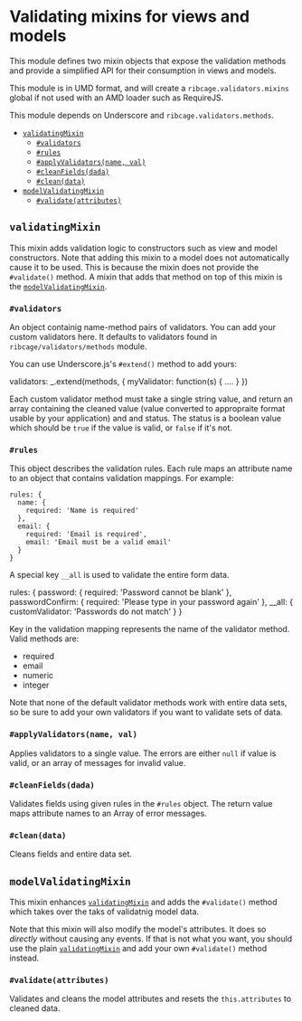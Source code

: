 # <a name="validating-mixins-for-views-and-models">Validating mixins for views and models</a>

This module defines two mixin objects that expose the validation methods and
provide a simplified API for their consumption in views and models.

This module is in UMD format, and will create a `ribcage.validators.mixins`
global if not used with an AMD loader such as RequireJS.

This module depends on Underscore and `ribcage.validators.methods`.

 + [`validatingMixin`](#validatingmixin)
   - [`#validators`](#validators)
   - [`#rules`](#rules)
   - [`#applyValidators(name, val)`](#applyvalidators-name-val)
   - [`#cleanFields(dada)`](#cleanfields-dada)
   - [`#clean(data)`](#clean-data)
 + [`modelValidatingMixin`](#modelvalidatingmixin)
   - [`#validate(attributes)`](#validate-attributes)


## <a name="validatingmixin">`validatingMixin`</a>

This mixin adds validation logic to constructors such as view and model
constructors. Note that adding this mixin to a model does not automatically
cause it to be used. This is because the mixin does not provide the
`#validate()` method. A mixin that adds that method on top of this mixin is the
[`modelValidatingMixin`](#modelvalidatingmixin).

### <a name="validators">`#validators`</a>

An object containig name-method pairs of validators. You can add your custom
validators here. It defaults to validators found in
`ribcage/validators/methods` module.

You can use Underscore.js's `#extend()` method to add yours:

  validators: _.extend(methods, {
    myValidator: function(s) { .... }
  })


Each custom validator method must take a single string value, and return an
array containing the cleaned value (value converted to appropraite format
usable by your application) and and status. The status is a boolean value which
should be `true` if the value is valid, or `false` if it's not.

### <a name="rules">`#rules`</a>

This object describes the validation rules. Each rule maps an attribute name to
an object that contains validation mappings. For example:

    rules: {
      name: {
        required: 'Name is required'
      },
      email: {
        required: 'Email is required',
        email: 'Email must be a valid email'
      }
    }


A special key `__all` is used to validate the entire form data.

   rules: {
     password: {
       required: 'Password cannot be blank'
     },
     passwordConfirm: {
       required: 'Please type in your password again'
     },
     __all: {
       customValidator: 'Passwords do not match'
     }
   }


Key in the validation mapping represents the name of the validator method.
Valid methods are:

 + required
 + email
 + numeric
 + integer


Note that none of the default validator methods work with entire data sets, so
be sure to add your own validators if you want to validate sets of data.

### <a name="applyvalidators-name-val">`#applyValidators(name, val)`</a>

Applies validators to a single value. The errors are either `null` if value is
valid, or an array of messages for invalid value.

### <a name="cleanfields-dada">`#cleanFields(dada)`</a>

Validates fields using given rules in the `#rules` object. The return value
maps attribute names to an Array of error messages.

### <a name="clean-data">`#clean(data)`</a>

Cleans fields and entire data set.

## <a name="modelvalidatingmixin">`modelValidatingMixin`</a>

This mixin enhances [`validatingMixin`](#validatingmixin) and adds the
`#validate()` method which takes over the taks of validatnig model data.

Note that this mixin will also modify the model's attributes. It does so
_directly_ without causing any events. If that is not what you want, you should
use the plain [`validatingMixin`](#validatingmixin) and add your own
`#validate()` method instead.

### <a name="validate-attributes">`#validate(attributes)`</a>

Validates and cleans the model attributes and resets the `this.attributes` to
cleaned data.